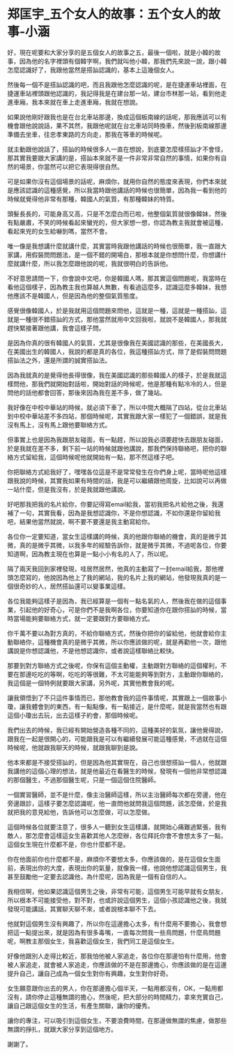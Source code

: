 # 郑匡宇_五个女人的故事：五个女人的故事-小涵

好，現在呢要和大家分享的是五個女人的故事之五，最後一個啦，就是小韓的故事，因為他的名字裡頭有個韓字啊，我們就叫他小韓，那我們先來說一說，跟小韓怎麼認識好了，我跟他當然是搭訕認識的，基本上這幾個女人。

然後每一個不是搭訕認識的吧，而且我跟他怎麼認識的呢，是在捷運車站裡面，在捷運車站裡頭跟他認識的，我記得我是在建台那一站，建台市林那一站，看到他走進車廂，我本來就在車上走進車廂，我就在想說。

如果說他剛好跟我也是在台北車站那邊，換成這個板南線的話呢，那我應該可以有機會跟他說說話，果不其然，我跟他呢就在台北車站同時換車，然後到板南線那邊準備去坐車，往忠孝東路的方向走，那我在等車的時候呢。

就主動跟他說話了，搭訕的時候很多人一直在想說，到底要怎麼樣搭訕才不會怪，那其實我要跟大家講的是，搭訕本來就不是一件非常非常自然的事情，如果你有自然的場景，你當然可以把它表現得很自然。

可是如果你沒有這個場景的話呢，麻煩你，就用你自然的態度來表現，你們本來就是應該認識的這種感覺，所以我當時跟他講話的時候也很簡單，因為我一看到他的時候就覺得他非常有那種，韓國人的氣質，有那種韓妹的特質。

頭髮長長的，可能身高又高，只是不怎麼白而已啦，他整個氣質就很像韓妹，然後有點嚴肅，不笑的時候看起來蠻兇的，但大家想一想，你認為教主我就會被這種，看起來兇的女生給嚇到嗎，當然不會。

唯一像是我想講什麼就講什麼，其實當時我跟他講話的時候也很簡單，我一直跟大家講，用假裝問問題法，是一個不錯的開場白，那根本就是你想問什麼，你想講什麼就講什麼，所以我怎麼跟他說的呢，我就很明白的告訴他。

不好意思請問一下，你會說中文吧，你是韓國人嗎，那其實這個問題呢，我當時在看他這個樣子，因為教主我也算越人無數，有看過這麼多，認識這麼多韓妹，我想他應該不是韓國人，但是因為他的整個氣質態度。

感覺很像韓國人，於是我就用這個問題來問他，這就是一種，這就是一種搭訕，這就是一種很不錯搭訕的方式，那他當然就用中文回我啦，就說不是韓國人，那我就趕快緊接著跟他講，我會這樣子問。

是因為你真的很有韓國人的氣質，尤其是很像我在美國認識的那些，在美國長大，在美國出生的韓國人，我說的都是真的各位，我這種搭訕方式，除了是假裝問問題搭訕法之外，還是所謂的誠實搭訕法。

因為我就真的是覺得他長得很像，我在美國認識的那些韓國人的樣子，於是我就這樣問他，那我們就開始對話啦，開始對話的時候呢，他是那種有點冷冷的人，但是問他的話他都會回答，那後來因為我在差不多，做了幾站。

我好像在中校中華站的時候，就必須下車了，所以中間大概隔了四站，從台北車站到中校中華站差不多四站，那個時候呢，其實我跟大家一樣犯了一個錯誤，就是我沒有馬上，沒有馬上跟他要聯絡方式。

但事實上也是因為我跟朋友碰面，有一點趕，所以說我必須要趕快去跟朋友碰面，於是我就在差不多，剩下前一站的時候就跟他講說，那我們保持聯絡吧，把你的聯絡方式留給我，這個時候呢他就開始有一點，那不然這樣子吧。

你把聯絡方式給我好了，嘿嘿各位這是不是常常發生在你們身上呢，當時呢他這樣跟我說的時候，其實我如果有時間的話，我是可以繼續跟他周旋，比如說可以再做一站什麼，但是我沒有，於是我就跟他講說。

好吧那我把我的名片給你，你要記得寫email給我，當初我把名片給他之後，我還補了一句，其實我看，因為是我想認識你，不是你想認識，不如你還是你留給我吧，結果他當然就說，啊不要不要還是我主動寫給你。

各位你一定要知道，當女生這樣講的時候，真的他跟你聯絡的機會，真的是微乎其微，真的是微乎其微，以我多年的經驗告訴你，就是微乎其微，不過呢各位，你要知道啊，因為教主現在也算是一點小小有名的人了，所以呢。

隔了兩天我回到家裡發現，哇居然居然，他真的主動寫了一封email給我，那他裡頭怎麼寫的，他說因為他上了我的網站，我的名片上我的網站，他發現我真的是一個很奇妙的人，居然搭訕還可以變事業這樣。

各位我能夠這樣子是因為，我已經算是一個有一點名氣的人，然後我在做的這個事業，引起他的好奇心，可是你們不是我啊各位，你要知道你在跟你搭訕的時候，當時當場能夠要聯絡方式，就一定要跟對方要聯絡方式。

你千萬不要以為對方真的，不給你聯絡方式，然後你把你的留給他，他就會給你主動聯絡你，這種機會真的是微乎其微，所以你應該做的呢，就是再勸他一次，跟他講說是你想認識他，不是他想認識你，或者說這樣聯絡比較快。

那要到對方聯絡方式之後呢，你保有這個主動權，主動跟對方聯絡的這個權利，不要在那邊吃吃的等啊，吃吃的等很難，不太可能能夠等到對方，主動跟你聯絡的，我這個是一個特例就要跟大家講，另外呢，其實他教會我的呢。

讓我領悟到了不只這件事情而已，那他教會我的這件事情呢，其實跟上一個故事小瓊，讓我體會到的東西，有一點點像，有一點接近，是什麼呢，就是我當然也有跟這個小瓊出去玩，出去這樣子約會，那個時候呢。

我們出去的時候，我已經有開始營造各種不同的，這種美好的氣氛，讓他覺得說，跟我在一起是很開心的，可能跟我是可以有繼續發展可能這種感覺，不過就在這個時候呢，他就跟我聊天的時候，就跟我聊到是說。

他本來都是不接受搭訕的，但是因為他其實現在，自己也很想搭訕一個人，他就跟我講他的這個心理的想法，就是他最近在看醫生的時候，發現有一個他非常想認識的那個醫生，不過那個醫生呢，只是一個這個住院醫師。

一個實習醫師，並不是什麼，像主治醫師這樣，所以主治醫師每次都在旁邊，他在旁邊跟診，這樣子要怎麼認識呢，他一直問他就問我這個問題，該怎麼做，於是我就把我的意見給他，告訴他可以怎麼做，可以怎麼做。

這個時候各位就要注意了，很多人一聽到女生這樣講，就開始心痛難過緊張，我有敵人，那怎麼會這樣這女生喜歡其他人怎麼辦，各位拜託你會不會想太多了一點，這個女生現在什麼都不是，你也什麼都不是。

你在他面前你也什麼都不是，麻煩你不要想太多，你應該做的，是在這個女生面前，表現出你的大度，表現出你的氣量，就像我一樣，他說他想認識這個男生，我甚至鼓勵他一定要去認識他，為什麼呢，因為我是一個有自信的人。

我相信啊，他如果認識這個男生之後，非常有可能，這個男生可能早就有女朋友，所以根本不可能接受他，對不對，也或許說這個男生，這個小孩認識他之後，我就發現可能講話，其實聊天聊不來，或者說根本聊不下去。

他就對這個男生沒有興趣了，所以你在這邊擔心太多，有什麼用不要擔心，我會想把這一點提出來，就是因為有很多毒嘴，一直每次問我一些鳥問題，什麼鳥問題呢，啊教主那個女生，我喜歡這個女生，我們同工是這個女生。

好像他跟別人走得比較近，那我怕他被人家追走，各位你在那邊怕有什麼用，他會被人家追走，就會被人家追走，你應該做的不是在那邊擔心，你應該做的是在這邊提升自己，讓自己成為一個女生對你有興趣，女生對你好奇。

女生願意跟你出去的男人，你在那邊擔心個半天，一點用都沒有，OK，一點用都沒有，請你停止這種無謂的擔心，然後呢，把大部分的時間精力，拿來充實自己，讓自己跟這個女生的生活，有產生關聯，讓你的優秀。

讓你的專注，可以吸引到這個女生，不要浪費時間，在那邊做無謂的焦慮，做那些無謂的掙扎，就跟大家分享到這個地方。

謝謝了。